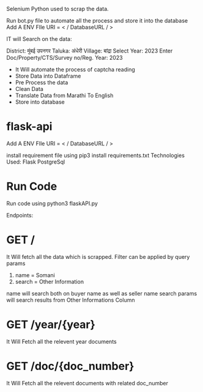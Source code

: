 Selenium Python used to scrap the data.

Run bot.py file to automate all the process and store it into the database
Add A ENV FIle
URI = < / DatabaseURL / >

IT will Search on the data:

District: मुंबई उपनगर
Taluka: अंधेरी
Village: बांद्रा
Select Year: 2023
Enter Doc/Property/CTS/Survey no/Reg. Year: 2023

* It Will automate the process of captcha reading
* Store Data into Dataframe
* Pre Process the data
* Clean Data
* Translate Data from Marathi To English
* Store into database




# flask-api

Add A ENV FIle
URI = < / DatabaseURL / >

install requirement file using 
pip3 install requirements.txt
Technologies Used:
Flask
PostgreSql

# Run Code

Run code using python3 flaskAPI.py

Endpoints:

#  GET / 

It Will fetch all the data which is scrapped.
Filter can be applied by query params 
1) name = Somani
2) search = Other Information 


name will search both on buyer name as well as seller name
search params will search results from Other Informations Column


#  GET /year/{year}

It Will Fetch all the relevent year documents


#  GET /doc/{doc_number}

It Will Fetch all the relevent documents with related doc_number

